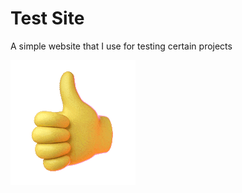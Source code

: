 # Test Site

A simple website that I use for testing certain projects

![alt text](https://github.com/bwolf1/bwolf1.github.io/blob/main/200.gif?raw=true)
